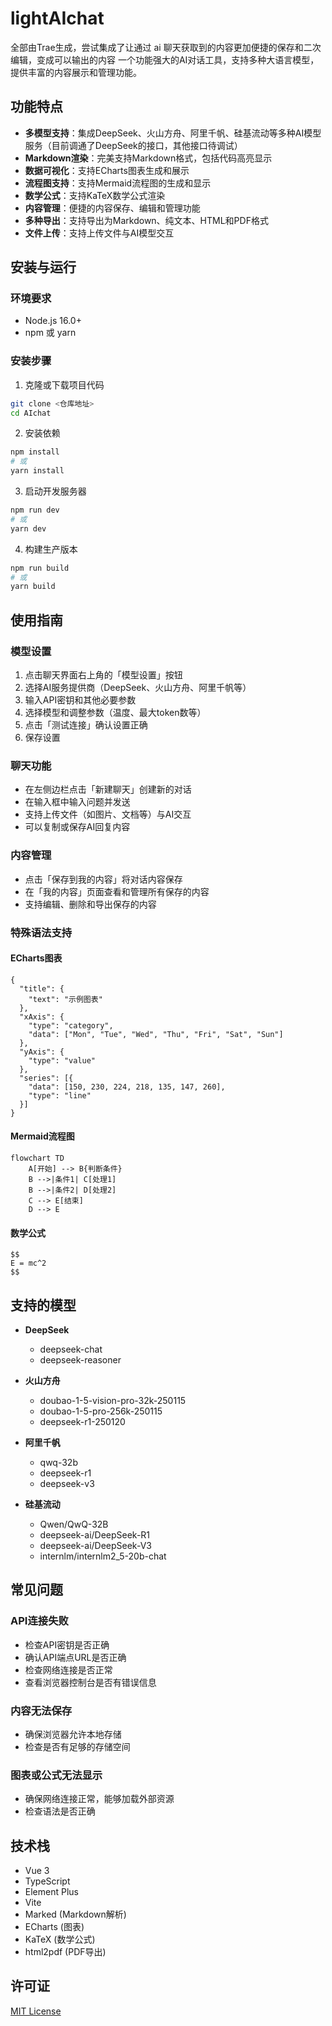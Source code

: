 # lightAIchat
全部由Trae生成，尝试集成了让通过 ai 聊天获取到的内容更加便捷的保存和二次编辑，变成可以输出的内容
一个功能强大的AI对话工具，支持多种大语言模型，提供丰富的内容展示和管理功能。

## 功能特点

- **多模型支持**：集成DeepSeek、火山方舟、阿里千帆、硅基流动等多种AI模型服务（目前调通了DeepSeek的接口，其他接口待调试）
- **Markdown渲染**：完美支持Markdown格式，包括代码高亮显示
- **数据可视化**：支持ECharts图表生成和展示
- **流程图支持**：支持Mermaid流程图的生成和显示
- **数学公式**：支持KaTeX数学公式渲染
- **内容管理**：便捷的内容保存、编辑和管理功能
- **多种导出**：支持导出为Markdown、纯文本、HTML和PDF格式
- **文件上传**：支持上传文件与AI模型交互

## 安装与运行

### 环境要求

- Node.js 16.0+
- npm 或 yarn

### 安装步骤

1. 克隆或下载项目代码

```bash
git clone <仓库地址>
cd AIchat
```

2. 安装依赖

```bash
npm install
# 或
yarn install
```

3. 启动开发服务器

```bash
npm run dev
# 或
yarn dev
```

4. 构建生产版本

```bash
npm run build
# 或
yarn build
```

## 使用指南

### 模型设置

1. 点击聊天界面右上角的「模型设置」按钮
2. 选择AI服务提供商（DeepSeek、火山方舟、阿里千帆等）
3. 输入API密钥和其他必要参数
4. 选择模型和调整参数（温度、最大token数等）
5. 点击「测试连接」确认设置正确
6. 保存设置

### 聊天功能

- 在左侧边栏点击「新建聊天」创建新的对话
- 在输入框中输入问题并发送
- 支持上传文件（如图片、文档等）与AI交互
- 可以复制或保存AI回复内容

### 内容管理

- 点击「保存到我的内容」将对话内容保存
- 在「我的内容」页面查看和管理所有保存的内容
- 支持编辑、删除和导出保存的内容

### 特殊语法支持

#### ECharts图表

```echarts
{
  "title": {
    "text": "示例图表"
  },
  "xAxis": {
    "type": "category",
    "data": ["Mon", "Tue", "Wed", "Thu", "Fri", "Sat", "Sun"]
  },
  "yAxis": {
    "type": "value"
  },
  "series": [{
    "data": [150, 230, 224, 218, 135, 147, 260],
    "type": "line"
  }]
}
```

#### Mermaid流程图

```mermaid
flowchart TD
    A[开始] --> B{判断条件}
    B -->|条件1| C[处理1]
    B -->|条件2| D[处理2]
    C --> E[结束]
    D --> E
```

#### 数学公式

```
$$
E = mc^2
$$
```

## 支持的模型

- **DeepSeek**
  - deepseek-chat
  - deepseek-reasoner

- **火山方舟**
  - doubao-1-5-vision-pro-32k-250115
  - doubao-1-5-pro-256k-250115
  - deepseek-r1-250120

- **阿里千帆**
  - qwq-32b
  - deepseek-r1
  - deepseek-v3

- **硅基流动**
  - Qwen/QwQ-32B
  - deepseek-ai/DeepSeek-R1
  - deepseek-ai/DeepSeek-V3
  - internlm/internlm2_5-20b-chat

## 常见问题

### API连接失败

- 检查API密钥是否正确
- 确认API端点URL是否正确
- 检查网络连接是否正常
- 查看浏览器控制台是否有错误信息

### 内容无法保存

- 确保浏览器允许本地存储
- 检查是否有足够的存储空间

### 图表或公式无法显示

- 确保网络连接正常，能够加载外部资源
- 检查语法是否正确

## 技术栈

- Vue 3
- TypeScript
- Element Plus
- Vite
- Marked (Markdown解析)
- ECharts (图表)
- KaTeX (数学公式)
- html2pdf (PDF导出)

## 许可证

[MIT License](LICENSE)
